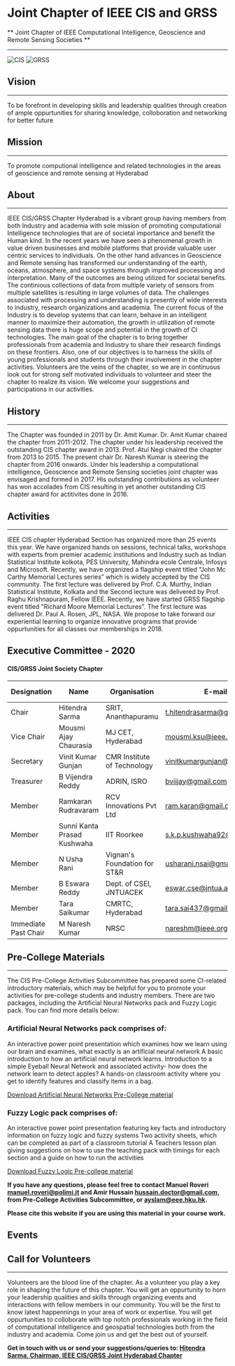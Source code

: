 # Joint Chapter of IEEE CIS and GRSS

** Joint Chapter of IEEE Computational Intelligence, Geoscience and Remote Sensing Societies **

---

![CIS](/user/img/logos/cis-logo.gif)
![GRSS](/user/img/logos/grss-logo.png)

## Vision
---
To be forefront in developing skills and leadership qualities through creation of ample oppurtunities for sharing knowledge, colloboration and networking for better future

## Mission
---
To promote computional intelligence and related technologies in the areas of geoscience and remote sensing at Hyderabad  

## About
---

IEEE CIS/GRSS Chapter Hyderabad is a vibrant group having members from both Industry and academia with sole mission of promoting computational Intelligence technologies that are of societal importance and benefit the Human kind. In the recent years we have seen a phenomenal growth in value driven businesses and mobile platforms that provide valuable user centric services to individuals. On the other hand advances in Geoscience and Remote sensing has transformed our understanding of the earth, oceans, atmosphere, and space systems through improved processing and interpretation. Many of the outcomes are being utilized for societal benefits. The continious collections of data from multiple variety of sensors from multiple satellites is resulting in large volumes of data. The challenges associated with processing and understanding is presently of wide interests to industry, research organizations and academia. The current focus of the Industry is to develop systems that can learn, behave in an intelligent manner to maximize their automation, the growth in utilization of remote sensing data there is huge scope and potential in the growth of CI technologies. The main goal of the chapter is to bring together professionals from academia and Industry to share their research findings on these frontiers. Also, one of our objectives is to harness the skills of young professionals and students through their involvement in the chapter activities. Volunteers are the veins of the chapter, so we are in continuous look out for strong self motivated individuals to volunteer and steer the chapter to realize its vision. We welcome your suggestions and participations in our activities.

## History
---

The Chapter was founded in 2011 by Dr. Amit Kumar. Dr. Amit Kumar chaired the chapter from 2011-2012. The chapter under his leadership received the outstanding CIS chapter award in 2013. Prof. Atul Negi chaired the chapter from 2013 to 2015. The present chair Dr. Naresh Kumar is steering the chapter from 2016 onwards. Under his leadership a computational intelligence, Geoscience and Remote Sensing societies joint chapter was envisaged and formed in 2017. His outstanding contributions as volunteer has won accolades from CIS resulting in yet another outstanding CIS chapter award for actitivites done in 2016.

## Activities  
---

IEEE CIS chapter Hyderabad Section has organized more than 25 events this year. We have organized hands on sessions, technical talks, workshops with experts from premier academic institutions and Industry such as Indian Statistical Institute kolkota, PES University, Mahindra ecole Centrale, Infosys and Microsoft. Recently, we have organized a flagship event titled “John Mc Carthy Memorial Lectures series” which is widely accepted by the CIS community. The first lecture was delivered by Prof. C.A. Murthy, Indian Statistical Institute, Kolkata and the Second lecture was delivered by Prof. Raghu Krishnapuram, Fellow IEEE. Recently, we have started GRSS flagship event titled "Richard Moore Memorial Lectures". The first lecture was delivered Dr. Paul A. Rosen, JPL, NASA. We propose to take forward our experiential learning to organize innovative programs that provide oppurtunities for all classes our memberships in 2018.

## Executive Committee - 2020

#### CIS/GRSS Joint Society Chapter

| Designation          | Name                  | Organisation        | E-mail                     | Membership No |
| -------------------- | --------------------- | ------------------- | -------------------------- | ------------- |
| Chair                | Hitendra Sarma        | SRIT, Ananthapuramu | t.hitendrasarma@gmail.com  | SM 91168866   |
| Vice Chair          | Mousmi Ajay Chaurasia | MJ CET, Hyderabad   | mousmi.ksu@ieee.org        | M 91191414   |
| Secretary  | Vinit Kumar Gunjan | CMR Institute of Technology	   | vinitkumargunjan@gmail.com       | SM 92020956   |
| Treasurer  | B Vijendra Reddy	| ADRIN, ISRO		   | bviijay@gmail.com       | SM 92775834  |
| Member               | Ramkaran Rudravaram	     | RCV Innovations Pvt Ltd	    | 	ram.karan@gmail.com | 	M 96353274    |
| Member               | Sunni Kanta Prasad Kushwaha 	     | IIT Roorkee	    | s.k.p.kushwaha92@gmail.com |	M 95398046    |
| Member               | N Usha Rani	      |Vignan's Foundation for ST&R	                | usharani.nsai@gmail.com    | SM 93890196    |
| Member               | B Eswara Reddy	      | Dept. of CSEl, JNTUACEK	                | eswar.cse@jntua.ac.in     | SM 91242952  |
| Member               | Tara Saikumar	      | CMRTC, Hyderabad	                | tara.sai437@gmail.com    | SM 93809193  |
| Immediate Past Chair | M Naresh Kumar               | NRSC                | nareshm@ieee.org           | SM 92101512   |



## Pre-College Materials
---

The CIS Pre-College Activities Subcommittee has prepared some CI-related introductory materials, which may be helpful for you to promote your activities for pre-college students and industry members. There are two packages, including the Artificial Neural Networks pack and Fuzzy Logic pack. You can find more details below:

### Artificial Neural Networks pack comprises of:
An interactive power point presentation which examines how we learn using our brain and examines, what exactly is an artificial neural network
A basic introduction to how an artificial neural network learns.
Introduction to a simple Eyeball Neural Network and associated activity- how does the network learn to detect apples?
A hands-on classroom activity where you get to identify features and classify items in a bag.

[Download Artificial Neural Networks Pre-College material](https://drive.google.com/open?id=169b-DFsZNinlH8CDNl-E7HDGvRBjFqsG&noprocess) 

### Fuzzy Logic pack comprises of:
An interactive power point presentation featuring key facts and introductory information on fuzzy logic and fuzzy systems
Two activity sheets, which can be completed as part of a classroom tutorial
A Teachers lesson plan giving suggestions on how to use the teaching pack with timings for each section and a guide on how to run the activities 

[Download Fuzzy Logic Pre-college material](https://drive.google.com/open?id=15zUj3G3WD0wZJqJG7-zgdZqth9U932_k&noprocess) 

**If you have any questions, please feel free to contact Manuel Roveri <manuel.roveri@polimi.it> and Amir Hussain <hussain.doctor@gmail.com>, from Pre-College Activities Subcommittee, or <ayslam@eee.hku.hk>.**

**Please cite this website if you are using this material in your course work.**

## Events
<!-- [List of Events](rssfeed/list.html) -->
 

## Call for Volunteers 
---  
Volunteers are the blood line of the chapter. As a volunteer you play a key role in shaping the future of this chapter. You will get an oppurtunity to horn your leadership qualities and skills through organizing events and interactions with fellow members in our community. You will be the first to know latest happennings in your area of work or expertise. You will get oppurtunities to colloborate with top notch professionals working in the field of computational intelligence and geospatial technologies both from the industry and academia. Come join us and get the best out of yourself.  

**Get in touch with us or send your suggestions/queries to: [Hitendra Sarma, Chairman, IEEE CIS/GRSS Joint Hyderabad Chapter](mailto:t.hitendrasarma@gmail.com)**